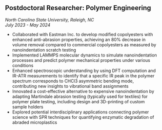 ## Postdoctoral Researcher: Polymer Engineering
*North Carolina State University, Raleigh, NC*  
*July 2023 - May 2024*

- Collaborated with Eastman Inc. to develop modified copolyesters with enhanced anti-abrasion properties, achieving an 80% decrease in volume removal compared to commercial copolyesters as measured by nanoindentation scratch testing
- Implemented LAMMPS molecular dynamics to simulate nanoindentation processes and predict polymer mechanical properties under various conditions
- Enhanced spectroscopic understanding by using DFT computation and IR-ATR measurements to identify that a specific IR peak in the polymer spectrum corresponds to CHCl3 asymmetric bending mode, contributing new insights to vibrational band assignments
- Innovated a cost-effective alternative to expensive nanoindentation by adapting Martindale abrasion testing (typically used for textiles) for polymer plate testing, including design and 3D-printing of custom sample holders
- Explored potential interdisciplinary applications connecting polymer science with SPR techniques for quantifying enzymatic degradation of abraded microplastics
